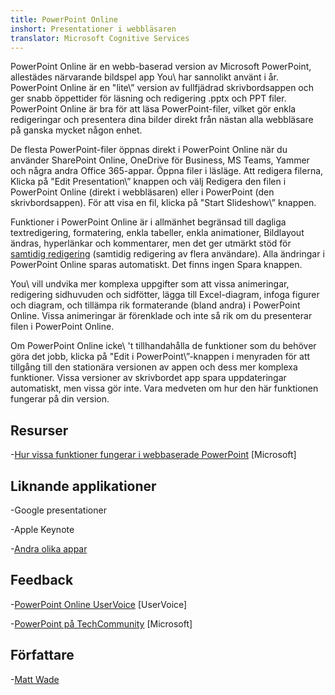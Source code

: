 ```yaml
---
title: PowerPoint Online
inshort: Presentationer i webbläsaren
translator: Microsoft Cognitive Services
---
```


PowerPoint Online är en webb-baserad version av Microsoft PowerPoint,
allestädes närvarande bildspel app You\\ har sannolikt använt i år.
PowerPoint Online är en \"lite\” version av fullfjädrad skrivbordsappen
och ger snabb öppettider för läsning och redigering .pptx och PPT
filer. PowerPoint Online är bra för att läsa PowerPoint-filer, vilket gör
enkla redigeringar och presentera dina bilder direkt från nästan alla
webbläsare på ganska mycket någon enhet.

De flesta PowerPoint-filer öppnas direkt i PowerPoint Online när du använder
SharePoint Online, OneDrive för Business, MS Teams, Yammer och några
andra Office 365-appar. Öppna filer i läsläge. Att redigera filerna,
Klicka på \"Edit Presentation\” knappen och välj Redigera den
filen i PowerPoint Online (direkt i webbläsaren) eller i PowerPoint (den
skrivbordsappen). För att visa en fil, klicka på \"Start Slideshow\” knappen.

Funktioner i PowerPoint Online är i allmänhet begränsad till dagliga
textredigering, formatering, enkla tabeller, enkla animationer, Bildlayout
ändras, hyperlänkar och kommentarer, men det ger utmärkt stöd
för [samtidig redigering](http://icsh.pt/CoAuthoring) (samtidig redigering av
flera användare). Alla ändringar i PowerPoint Online sparas
automatiskt. Det finns ingen Spara knappen.

You\\ vill undvika mer komplexa uppgifter som att vissa animeringar, redigering
sidhuvuden och sidfötter, lägga till Excel-diagram, infoga figurer och diagram,
och tillämpa rik formaterande (bland andra) i PowerPoint Online. Vissa
animeringar är förenklade och inte så rik om du presenterar filen i
PowerPoint Online.

Om PowerPoint Online icke\ 't tillhandahålla de funktioner som du behöver göra det
jobb, klicka på \"Edit i PowerPoint\”-knappen i menyraden för att
tillgång till den stationära versionen av appen och dess mer komplexa funktioner.
Vissa versioner av skrivbordet app spara uppdateringar automatiskt, men vissa gör
inte. Vara medveten om hur den här funktionen fungerar på din version.

Resurser
---------

-[Hur vissa funktioner fungerar i webbaserade
    PowerPoint](https://support.office.com/en-us/article/How-certain-features-behave-in-web-based-PowerPoint-A931F0C8-1305-4428-8F7C-9CFA00EF28C5)
    \[Microsoft\]

Liknande applikationer
--------------------

-Google presentationer

-Apple Keynote

-[Andra olika
    appar](https://en.wikipedia.org/wiki/Presentation_program)

Feedback
---------

-[PowerPoint Online UserVoice](https://powerpoint.uservoice.com/forums/270149-powerpoint-online)
    \[UserVoice\]

-[PowerPoint på TechCommunity](https://techcommunity.microsoft.com/t5/PowerPoint-Office-Mix/ct-p/PowerPoint)
    \[Microsoft\]

Författare
---------

-[Matt Wade](https://www.linkedin.com/in/thatmattwade/)


